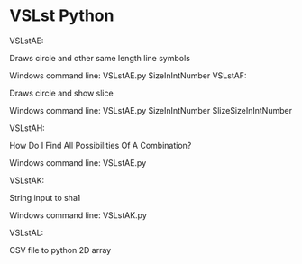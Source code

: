# VSLst Python

VSLstAE:

Draws circle and other same length line symbols

Windows command line: VSLstAE.py SizeInIntNumber
VSLstAF:

Draws circle and show slice

Windows command line: VSLstAE.py SizeInIntNumber SlizeSizeInIntNumber

VSLstAH:

How Do I Find All Possibilities Of A Combination? 

Windows command line: VSLstAE.py

VSLstAK:

String input to sha1

Windows command line: VSLstAK.py

VSLstAL:

CSV file to python 2D array
